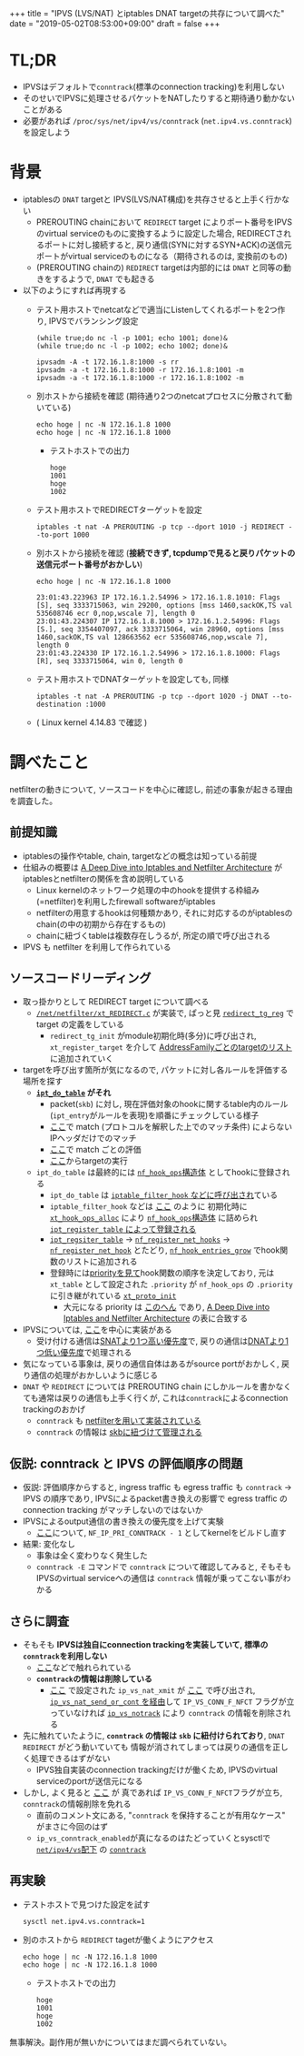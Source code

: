 +++
title = "IPVS (LVS/NAT) とiptables DNAT targetの共存について調べた"
date = "2019-05-02T08:53:00+09:00"
draft = false
+++

# TL;DR

* IPVSはデフォルトで`conntrack`(標準のconnection tracking)を利用しない
* そのせいでIPVSに処理させるパケットをNATしたりすると期待通り動かないことがある
* 必要があれば `/proc/sys/net/ipv4/vs/conntrack` (`net.ipv4.vs.conntrack`) を設定しよう

# 背景

* iptablesの `DNAT` targetと IPVS(LVS/NAT構成)を共存させると上手く行かない
    * PREROUTING chainにおいて `REDIRECT` target によりポート番号をIPVSのvirtual serviceのものに変換するように設定した場合, REDIRECTされるポートに対し接続すると, 戻り通信(SYNに対するSYN+ACK)の送信元ポートがvirtual serviceのものになる（期待されるのは, 変換前のもの)
    * (PREROUTING chainの) `REDIRECT` targetは内部的には `DNAT` と同等の動きをするようで, `DNAT` でも起きる
* 以下のようにすれば再現する
    * テスト用ホストでnetcatなどで適当にListenしてくれるポートを2つ作り, IPVSでバランシング設定

        ```
        (while true;do nc -l -p 1001; echo 1001; done)&
        (while true;do nc -l -p 1002; echo 1002; done)&
        ```
        ```
        ipvsadm -A -t 172.16.1.8:1000 -s rr
        ipvsadm -a -t 172.16.1.8:1000 -r 172.16.1.8:1001 -m
        ipvsadm -a -t 172.16.1.8:1000 -r 172.16.1.8:1002 -m
        ```
    * 別ホストから接続を確認 (期待通り2つのnetcatプロセスに分散されて動いている)

        ```
        echo hoge | nc -N 172.16.1.8 1000
        echo hoge | nc -N 172.16.1.8 1000
        ```
        * テストホストでの出力

            ```
            hoge
            1001
            hoge
            1002
            ```
    * テスト用ホストでREDIRECTターゲットを設定

        ```
        iptables -t nat -A PREROUTING -p tcp --dport 1010 -j REDIRECT --to-port 1000
        ```
    * 別ホストから接続を確認 (__接続できず, tcpdumpで見ると戻りパケットの送信元ポート番号がおかしい__)

        ```
        echo hoge | nc -N 172.16.1.8 1000
        ```
        ```
        23:01:43.223963 IP 172.16.1.2.54996 > 172.16.1.8.1010: Flags [S], seq 3333715063, win 29200, options [mss 1460,sackOK,TS val 535608746 ecr 0,nop,wscale 7], length 0
        23:01:43.224307 IP 172.16.1.8.1000 > 172.16.1.2.54996: Flags [S.], seq 3354407097, ack 3333715064, win 28960, options [mss 1460,sackOK,TS val 128663562 ecr 535608746,nop,wscale 7], length 0
        23:01:43.224330 IP 172.16.1.2.54996 > 172.16.1.8.1000: Flags [R], seq 3333715064, win 0, length 0
        ```
    * テスト用ホストでDNATターゲットを設定しても, 同様

        ```
        iptables -t nat -A PREROUTING -p tcp --dport 1020 -j DNAT --to-destination :1000
        ```
    * ( Linux kernel 4.14.83 で確認 )


# 調べたこと

netfilterの動きについて, ソースコードを中心に確認し, 前述の事象が起きる理由を調査した。

## 前提知識

* iptablesの操作やtable, chain, targetなどの概念は知っている前提
* 仕組みの概要は [A Deep Dive into Iptables and Netfilter Architecture](https://www.digitalocean.com/community/tutorials/a-deep-dive-into-iptables-and-netfilter-architecture) がiptablesとnetfilterの関係を含め説明している
    * Linux kernelのネットワーク処理の中のhookを提供する枠組み(=netfilter)を利用したfirewall softwareがiptables
    * netfilterの用意するhookは何種類かあり, それに対応するのがiptablesのchain(の中の初期から存在するもの)
    * chainに紐づくtableは複数存在しうるが, 所定の順で呼び出される
* IPVS も netfilter を利用して作られている

## ソースコードリーディング

* 取っ掛かりとして REDIRECT target について調べる
    * [`/net/netfilter/xt_REDIRECT.c`](https://elixir.bootlin.com/linux/v4.14.83/source/net/netfilter/xt_REDIRECT.c) が実装で,
      ぱっと見 [`redirect_tg_reg`](https://elixir.bootlin.com/linux/v4.14.83/source/net/netfilter/xt_REDIRECT.c#L74) で target の定義をしている
        * `redirect_tg_init` がmodule初期化時(多分)に呼び出され, `xt_register_target` を介して [AddressFamilyごとのtargetのリスト](https://elixir.bootlin.com/linux/v4.14.83/source/net/netfilter/x_tables.c#L56) に追加されていく
* targetを呼び出す箇所が気になるので, パケットに対し各ルールを評価する場所を探す
    * __[`ipt_do_table`](https://elixir.bootlin.com/linux/v4.14.83/source/net/ipv4/netfilter/ip_tables.c#L227) がそれ__
        * packet(`skb`) に対し, 現在評価対象のhookに関するtable内のルール(`ipt_entry`がルールを表現)を順番にチェックしている様子
        * [ここ](https://elixir.bootlin.com/linux/v4.14.83/source/net/ipv4/netfilter/ip_tables.c#L291)で match (プロトコルを解釈した上でのマッチ条件) によらないIPヘッダだけでのマッチ
        * [ここ](https://elixir.bootlin.com/linux/v4.14.83/source/net/ipv4/netfilter/ip_tables.c#L298)で match ごとの評価
        * [ここ](https://elixir.bootlin.com/linux/v4.14.83/source/net/ipv4/netfilter/ip_tables.c#L308)からtargetの実行
    * `ipt_do_table` は最終的には [`nf_hook_ops`構造体](https://elixir.bootlin.com/linux/v4.14.83/source/include/linux/netfilter.h#L64) としてhookに登録される
        * `ipt_do_table` は [`iptable_filter_hook` などに呼び出され](https://elixir.bootlin.com/linux/v4.14.83/source/net/ipv4/netfilter/iptable_filter.c#L47)ている
        * `iptable_filter_hook` などは [ここ](https://elixir.bootlin.com/linux/v4.14.83/source/net/ipv4/netfilter/iptable_filter.c#L102) のように
          初期化時に [`xt_hook_ops_alloc`](https://elixir.bootlin.com/linux/v4.14.83/source/net/netfilter/x_tables.c#L1614) により
          [`nf_hook_ops`構造体](https://elixir.bootlin.com/linux/v4.14.83/source/include/linux/netfilter.h#L64) に詰められ
          [`ipt_register_table` によって登録される](https://elixir.bootlin.com/linux/v4.14.83/source/net/ipv4/netfilter/iptable_filter.c#L71)
        * [`ipt_regsiter_table`](https://elixir.bootlin.com/linux/v4.14.83/source/net/ipv4/netfilter/ip_tables.c#L1787)
          -> [`nf_register_net_hooks`](https://elixir.bootlin.com/linux/v4.14.83/source/net/netfilter/core.c#L382)
          -> [`nf_register_net_hook`](https://elixir.bootlin.com/linux/v4.14.83/source/net/netfilter/core.c#L277)
          とたどり, [`nf_hook_entries_grow`](https://elixir.bootlin.com/linux/v4.14.83/source/net/netfilter/core.c#L101) でhook関数のリストに追加される
        * 登録時には[priorityを見て](https://elixir.bootlin.com/linux/v4.14.83/source/net/netfilter/core.c#L138)hook関数の順序を決定しており,
          元は `xt_table` として設定された `.priority` が `nf_hook_ops` の `.priority` に引き継がれている [`xt_proto_init`](https://elixir.bootlin.com/linux/v4.14.83/source/net/netfilter/x_tables.c#L1635)
            * 大元になる priority は [このへん](https://elixir.bootlin.com/linux/v4.14.83/source/include/uapi/linux/netfilter_ipv4.h#L58) であり,
              [A Deep Dive into Iptables and Netfilter Architecture](https://www.digitalocean.com/community/tutorials/a-deep-dive-into-iptables-and-netfilter-architecture) の表に合致する
* IPVSについては, [ここ](https://elixir.bootlin.com/linux/v4.14.83/source/net/netfilter/ipvs/ip_vs_core.c)を中心に実装がある
    * 受け付ける通信は[SNATより1つ高い優先度](https://elixir.bootlin.com/linux/v4.14.83/source/net/netfilter/ipvs/ip_vs_core.c#L2126)で,
      戻りの通信は[DNATより1つ低い優先度](https://elixir.bootlin.com/linux/v4.14.83/source/net/netfilter/ipvs/ip_vs_core.c#L2133)で処理される
* 気になっている事象は, 戻りの通信自体はあるがsource portがおかしく, 戻り通信の処理がおかしいように感じる
* `DNAT` や `REDIRECT` については PREROUTING chain にしかルールを書かなくても通常は戻りの通信も上手く行くが, これは`conntrack`によるconnection trackingのおかげ
    * `conntrack` も [netfilterを用いて実装されている](https://elixir.bootlin.com/linux/v4.14.83/source/net/ipv4/netfilter/nf_conntrack_l3proto_ipv4.c#L181)
    * `conntrack` の情報は [skbに紐づけて管理される](https://elixir.bootlin.com/linux/v4.14.83/source/include/linux/skbuff.h#L701)

## 仮説: conntrack と IPVS の評価順序の問題

* 仮説: 評価順序からすると, ingress traffic も egress traffic も `conntrack` -> IPVS の順序であり,
  IPVSによるpacket書き換えの影響で egress traffic の connection tracking がマッチしないのではないか
* IPVSによるoutput通信の書き換えの優先度を上げて実験
    * [ここ](https://elixir.bootlin.com/linux/v4.14.83/source/net/netfilter/ipvs/ip_vs_core.c#L2133)について,
      `NF_IP_PRI_CONNTRACK - 1` としてkernelをビルドし直す
* 結果: 変化なし
    * 事象は全く変わりなく発生した
    * `conntrack -E` コマンドで `conntrack` について確認してみると,
      そもそも IPVSのvirtual serviceへの通信は `conntrack` 情報が乗ってこない事がわかる

## さらに調査

* そもそも __IPVSは独自にconnection trackingを実装していて, 標準の`conntrack`を利用しない__
    * [ここ](http://kb.linuxvirtualserver.org/wiki/Performance_and_Tuning#Netfilter_Connection_Track)などで触れられている
    * __`conntrack`の情報は削除している__
        * [ここ](https://elixir.bootlin.com/linux/v4.14.83/source/net/netfilter/ipvs/ip_vs_conn.c#L514) で設定された `ip_vs_nat_xmit` が
          [ここ](https://elixir.bootlin.com/linux/v4.14.83/source/net/netfilter/ipvs/ip_vs_core.c#L1983) で呼び出され,
          [`ip_vs_nat_send_or_cont` を経由](https://elixir.bootlin.com/linux/v4.14.83/source/net/netfilter/ipvs/ip_vs_xmit.c#L810)して
          `IP_VS_CONN_F_NFCT` フラグが立っていなければ [`ip_vs_notrack`](https://elixir.bootlin.com/linux/v4.14.83/source/net/netfilter/ipvs/ip_vs_xmit.c#L615) により
          `conntrack` の情報を削除される
* 先に触れていたように, __`conntrack` の情報は `skb` に紐付けられており__, `DNAT` `REDIRECT` がどう動いていても
  情報が消されてしまっては戻りの通信を正しく処理できるはずがない
    * IPVS独自実装のconnection trackingだけが働くため, IPVSのvirtual serviceのportが送信元になる
* しかし, よく見ると [ここ](https://elixir.bootlin.com/linux/v4.14.83/source/net/netfilter/ipvs/ip_vs_conn.c#L989) が
  真であれば `IP_VS_CONN_F_NFCT`フラグが立ち, `conntrack`の情報削除を免れる
    * 直前のコメント文にある, "`conntrack` を保持することが有用なケース" がまさに今回のはず
    * `ip_vs_conntrack_enabled`が真になるのはたどっていくとsysctlで [`net/ipv4/vs`配下](https://elixir.bootlin.com/linux/v4.14.83/source/net/netfilter/ipvs/ip_vs_ctl.c#L3978) の [`conntrack`](https://elixir.bootlin.com/linux/v4.14.83/source/net/netfilter/ipvs/ip_vs_ctl.c#L1752)

## 再実験

* テストホストで見つけた設定を試す

    ```
    sysctl net.ipv4.vs.conntrack=1
    ```
* 別のホストから `REDIRECT` tagetが働くようにアクセス

    ```
    echo hoge | nc -N 172.16.1.8 1000
    echo hoge | nc -N 172.16.1.8 1000
    ```
    * テストホストでの出力

        ```
        hoge
        1001
        hoge
        1002
        ```

無事解決。副作用が無いかについてはまだ調べられていない。
